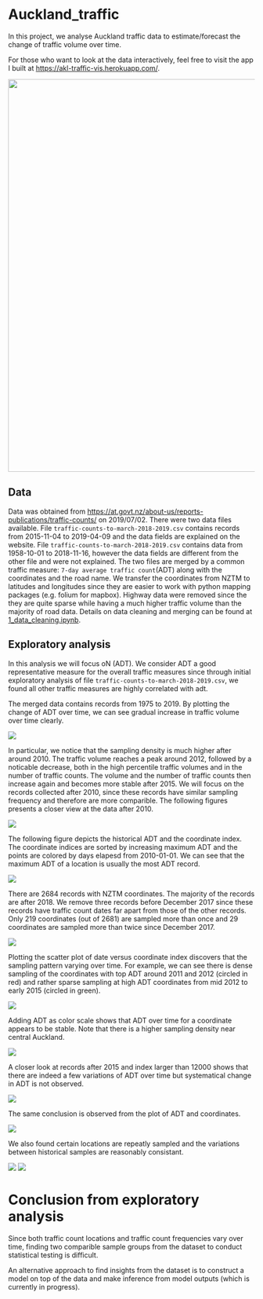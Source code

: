 # Auckland_traffic
In this project, we analyse Auckland traffic data to estimate/forecast the change of traffic volume over time. 

For those who want to look at the data interactively, feel free to visit the app I built at
https://akl-traffic-vis.herokuapp.com/. 

[<img src="images/app_screen_shot.png" width = "800">](https://auckland-traffic-vis.herokuapp.com/)

## Data
Data was obtained from 
https://at.govt.nz/about-us/reports-publications/traffic-counts/ on 2019/07/02. 
There were two data files available. File `traffic-counts-to-march-2018-2019.csv` contains records from
2015-11-04 to 2019-04-09 and the data fields are explained on the website. File 
`traffic-counts-to-march-2018-2019.csv` contains data from 1958-10-01 to 2018-11-16, however the data fields
are different from the other file and were not explained. The two files are merged by a common traffic measure: `7-day average traffic count`(ADT) along with 
the coordinates and the road name. We transfer the coordinates from NZTM to latitudes and longitudes since they are easier to work with python mapping packages (e.g. folium for mapbox). 
Highway data were removed since the they are quite sparse while having a much higher traffic volume than the majority of road data. 
Details on data cleaning and merging can be found at [1_data_cleaning.ipynb](1_data_cleaning.ipynb). 

## Exploratory analysis
In this analysis we will focus oN (ADT). We consider ADT a good representative measure for the overall 
traffic measures since through initial exploratory analysis of file `traffic-counts-to-march-2018-2019.csv`, we found all other traffic measures are highly correlated with adt.

The merged data contains records from 1975 to 2019. By plotting the change of ADT over time, we 
can see gradual increase in traffic volume over time clearly. 

![](images/volume_change_over_time.png)

In particular, we notice that the sampling density is much higher after around 2010. 
The traffic volume reaches 
a peak around 2012, followed by a noticable decrease, both in the high percentile traffic volumes and in the number of traffic counts. 
The volume and the number of traffic counts then increase again and becomes more stable after 2015. 
We will focus on the records collected after 2010, since these records have similar sampling frequency and therefore are 
more comparible. The following figures presents a closer view at the data after 2010.

![](images/volume_change_over_time_after_2010.png)

The following figure depicts the historical ADT and the coordinate index. The coordinate indices are sorted by 
increasing maximum ADT and the points are colored by days elapesd from 2010-01-01. 
We can see that the maximum ADT of a location is usually the most ADT record.

![](images/ADT_sorted_by_location.png)

There are 2684 records with NZTM coordinates. The majority of the records are 
after 2018. We remove three records before December 2017 since these records have traffic count dates 
far apart from those of the other records. Only 219 coordinates (out of 2681) are sampled more than 
once and 29 coordinates are sampled more than twice since December 2017. 

![](images/sampling_frequency.png)

Plotting the scatter plot of date versus coordinate index discovers that the sampling pattern varying 
over time. For example, we can see there is dense sampling of the coordinates with top ADT around 
2011 and 2012 (circled in red) and rather sparse sampling at high ADT coordinates from mid 2012 
to early 2015 (circled in green).

![](images/date_vs_coord_edit.PNG)

Adding ADT as color scale shows that ADT over time for a coordinate appears to be stable. Note that there is 
a higher sampling density near central Auckland.

![](images/date_vs_coord_colored_by_ADT.png)

A closer look at records after 2015 and index larger than 12000 shows that there are indeed a few 
variations of ADT over time but systematical change in ADT is not observed.

![](images/date_vs_coord_colored_by_ADT_subset.png)

The same conclusion is observed from the plot of ADT and coordinates. 

![](images/Yearly_ADT_and_cooredinates.png)

We also found certain locations are repeatly sampled and the variations between historical samples are 
reasonably consistant.

![](images/sampling_count_vs_coord.png) ![](images/index_with_filtered_sampling_count.png)

# Conclusion from exploratory analysis
Since both traffic count locations and traffic count frequencies vary over time, finding two 
comparible sample groups from the dataset to conduct statistical testing is difficult. 

An alternative approach to find insights from the dataset is to construct a model on top of the data and 
make inference from model outputs (which is currently in progress).







